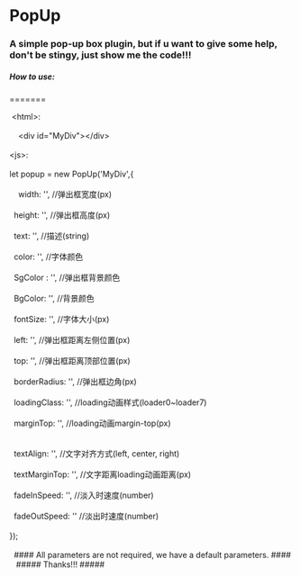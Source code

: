 # PopUp #

### A simple pop-up box plugin, but if u want to give some help, don't be stingy, just show me the code!!! ###

##### How to use: #####
=======

  \<html>: 
    <br><br>
    	\<div id="MyDiv">\</div>
    <br><br>
  \<js>:
    <br><br>
    let popup = new PopUp('MyDiv',{
    <br><br>
    		&nbsp;&nbsp;width: '', //弹出框宽度(px)
    <br><br>
        	&nbsp;&nbsp;height: '', //弹出框高度(px)
    <br><br>
        	&nbsp;&nbsp;text: '', //描述(string)
    <br><br>
        	&nbsp;&nbsp;color: '', //字体颜色
    <br><br>
        	&nbsp;&nbsp;SgColor : '', //弹出框背景颜色
    <br><br>
        	&nbsp;&nbsp;BgColor: '', //背景颜色
    <br><br>
        	&nbsp;&nbsp;fontSize: '',	//字体大小(px)
    <br><br>
        	&nbsp;&nbsp;left: '', //弹出框距离左侧位置(px)
    <br><br>
        	&nbsp;&nbsp;top: '',	//弹出框距离顶部位置(px)
    <br><br>
        	&nbsp;&nbsp;borderRadius: '', //弹出框边角(px)
    <br><br>
        	&nbsp;&nbsp;loadingClass: '', //loading动画样式(loader0~loader7)
    <br><br>
        	&nbsp;&nbsp;marginTop: '', //loading动画margin-top(px)
    <br><br>	
        	&nbsp;&nbsp;textAlign: '', //文字对齐方式(left, center, right)
    <br><br>
        	&nbsp;&nbsp;textMarginTop: '', //文字距离loading动画距离(px)
    <br><br>
        	&nbsp;&nbsp;fadeInSpeed: '',	//淡入时速度(number)
    <br><br>
        	&nbsp;&nbsp;fadeOutSpeed: ''	//淡出时速度(number)
    <br><br>
    });
    <br><br>
    #### All parameters are not required, we have a default parameters. ####
    ##### Thanks!!! #####
